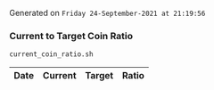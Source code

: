 Generated on `Friday 24-September-2021 at 21:19:56`

### Current to Target Coin Ratio
`current_coin_ratio.sh`

Date|Current|Target|Ratio
---|---|---|---
